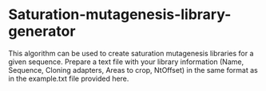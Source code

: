 # Saturation-mutagenesis-library-generator

This algorithm can be used to create saturation mutagenesis libraries for a given sequence. 
Prepare a text file with your library information (Name, Sequence, Cloning adapters, Areas to crop, NtOffset) in the same format as in the example.txt file provided here.
